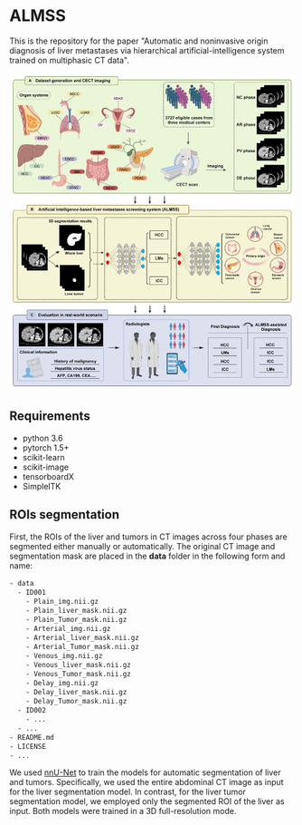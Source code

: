 # ALMSS
This is the repository for the paper "Automatic and noninvasive origin diagnosis of liver metastases via hierarchical artificial-intelligence system trained on multiphasic CT data".

![ALMSS](/pic/ALMSS.png)

## Requirements
* python 3.6
* pytorch 1.5+
* scikit-learn
* scikit-image
* tensorboardX
* SimpleITK

## ROIs segmentation
First, the ROIs of the liver and tumors in CT images across four phases are segmented either manually or automatically. The original CT image and segmentation mask are placed in the **data** folder in the following form and name:

    - data
      - ID001
        - Plain_img.nii.gz
        - Plain_liver_mask.nii.gz
        - Plain_Tumor_mask.nii.gz
        - Arterial_img.nii.gz
        - Arterial_liver_mask.nii.gz
        - Arterial_Tumor_mask.nii.gz
        - Venous_img.nii.gz
        - Venous_liver_mask.nii.gz
        - Venous_Tumor_mask.nii.gz
        - Delay_img.nii.gz
        - Delay_liver_mask.nii.gz
        - Delay_Tumor_mask.nii.gz
      - ID002
        - ...
      - ...
    - README.md
    - LICENSE
    - ...

We used [nnU-Net](https://github.com/MIC-DKFZ/nnUNet) to train the models for automatic segmentation of liver and tumors. Specifically, we used the entire abdominal CT image as input for the liver segmentation model. In contrast, for the liver tumor segmentation model, we employed only the segmented ROI of the liver as input. Both models were trained in a 3D full-resolution mode.
